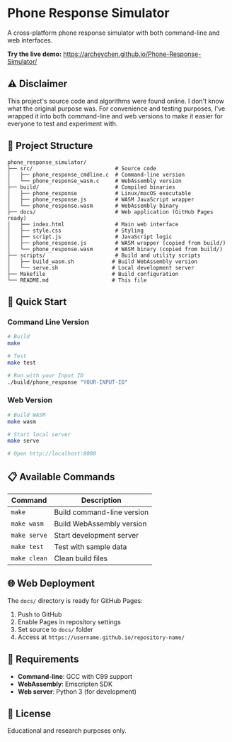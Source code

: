 # Phone Response Simulator

A cross-platform phone response simulator with both command-line and web interfaces.

**Try the live demo:** https://archeychen.github.io/Phone-Response-Simulator/

## ⚠️ Disclaimer

This project's source code and algorithms were found online. I don't know what the original purpose was. For convenience and testing purposes, I've wrapped it into both command-line and web versions to make it easier for everyone to test and experiment with.

## 📁 Project Structure

```
phone_response_simulator/
├── src/                          # Source code
│   ├── phone_response_cmdline.c  # Command-line version
│   └── phone_response_wasm.c     # WebAssembly version
├── build/                        # Compiled binaries
│   ├── phone_response            # Linux/macOS executable
│   ├── phone_response.js         # WASM JavaScript wrapper
│   └── phone_response.wasm       # WebAssembly binary
├── docs/                         # Web application (GitHub Pages ready)
│   ├── index.html                # Main web interface
│   ├── style.css                 # Styling
│   ├── script.js                 # JavaScript logic
│   ├── phone_response.js         # WASM wrapper (copied from build/)
│   └── phone_response.wasm       # WASM binary (copied from build/)
├── scripts/                      # Build and utility scripts
│   ├── build_wasm.sh            # Build WebAssembly version
│   └── serve.sh                 # Local development server
├── Makefile                     # Build configuration
└── README.md                    # This file
```

## 🚀 Quick Start

### Command Line Version
```bash
# Build
make

# Test
make test

# Run with your Input ID
./build/phone_response "YOUR-INPUT-ID"
```

### Web Version
```bash
# Build WASM
make wasm

# Start local server
make serve

# Open http://localhost:8000
```

## 📋 Available Commands

| Command | Description |
|---------|-------------|
| `make` | Build command-line version |
| `make wasm` | Build WebAssembly version |
| `make serve` | Start development server |
| `make test` | Test with sample data |
| `make clean` | Clean build files |

## 🌐 Web Deployment

The `docs/` directory is ready for GitHub Pages:

1. Push to GitHub
2. Enable Pages in repository settings
3. Set source to `docs/` folder
4. Access at `https://username.github.io/repository-name/`

## 🔧 Requirements

- **Command-line**: GCC with C99 support
- **WebAssembly**: Emscripten SDK
- **Web server**: Python 3 (for development)

## 📄 License

Educational and research purposes only.